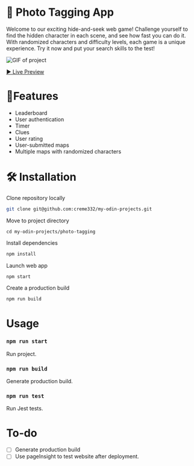 # 📸 Photo Tagging App

Welcome to our exciting hide-and-seek web game! Challenge yourself to find the hidden character in each scene, and see how fast you can do it. With randomized characters and difficulty levels, each game is a unique experience. Try it now and put your search skills to the test!

![GIF of project](xxx.png)

[▶ Live Preview](https://creme332.github.io/)

# 🚀Features
- Leaderboard
- User authentication
- Timer 
- Clues
- User rating
- User-submitted maps
- Multiple maps with randomized characters

# 🛠 Installation
Clone repository locally
```bash
git clone git@github.com:creme332/my-odin-projects.git
```
Move to project directory
```
cd my-odin-projects/photo-tagging
```
Install dependencies
```bash
npm install
```
Launch web app  
```bash
npm start
```
Create a production build
```bash
npm run build
```
# Usage

### `npm run start`
Run project.

### `npm run build`
Generate production build.

### `npm run test`
Run Jest tests.

# To-do
- [ ] Generate production build
- [ ] Use pageInsight to test website after deployment.